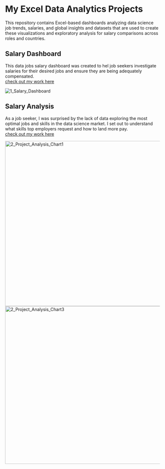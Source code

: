 # My Excel Data Analytics Projects

This repository contains Excel-based dashboards analyzing data science job trends, salaries, and global insights and datasets that are used to create these visualizations and exploratory analysis for salary comparisons across roles and countries.

## Salary Dashboard
This data jobs salary dashboard was created to hel job seekers investigate salaries for their desired jobs and ensure they are being adequately compensated.  
[check out my work here](Project_1-Dashboard)

![1_Salary_Dashboard](https://github.com/user-attachments/assets/57908c6c-05f5-4ebe-b3e5-a51a7f1599ac)

## Salary Analysis
As a job seeker, I was surprised by the lack of data exploring the most optimal jobs and skills in the data science market. I set out to understand what skills top employers request and how to land more pay.  
[check out my work here](Project_2-Analysis)

<img width="874" height="537" alt="2_Project_Analysis_Chart1" src="https://github.com/user-attachments/assets/1d8a84c2-2fe3-43fc-820e-3fb31f05138f" />
<img width="759" height="513" alt="2_Project_Analysis_Chart3" src="https://github.com/user-attachments/assets/0ff6a41c-9243-4c27-9aa3-209165990bde" />
